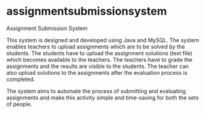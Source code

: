 # assignmentsubmissionsystem
Assignment Submission System

This system is designed and developed using Java and MySQL.
The system enables teachers to upload assignments which are to be solved by the students.
The students have to upload the assignment solutions (text file) which becomes available to the teachers.
The teachers have to grade the assignments and the results are visible to the students. The teacher can also upload solutions to the assignments after the evaluation process is completed.

The system aims to automate the process of submitting and evaluating assignments and make this activity simple and time-saving for both the sets of people.
